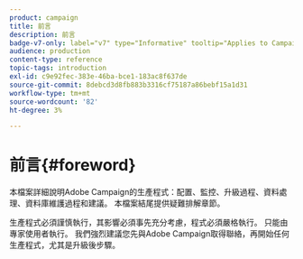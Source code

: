 ```yaml
---
product: campaign
title: 前言
description: 前言
badge-v7-only: label="v7" type="Informative" tooltip="Applies to Campaign Classic v7 only"
audience: production
content-type: reference
topic-tags: introduction
exl-id: c9e92fec-383e-46ba-bce1-183ac8f637de
source-git-commit: 8debcd3d8fb883b3316cf75187a86bebf15a1d31
workflow-type: tm+mt
source-wordcount: '82'
ht-degree: 3%

---
```


# 前言{#foreword}



本檔案詳細說明Adobe Campaign的生產程式：配置、監控、升級過程、資料處理、資料庫維護過程和建議。 本檔案結尾提供疑難排解章節。

生產程式必須謹慎執行，其影響必須事先充分考慮，程式必須嚴格執行。 只能由專家使用者執行。 我們強烈建議您先與Adobe Campaign取得聯絡，再開始任何生產程式，尤其是升級後步驟。
